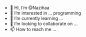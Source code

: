 - 👋 Hi, I’m @Nazihaa
- 👀 I’m interested in ... programming
- 🌱 I’m currently learning ...
- 💞️ I’m looking to collaborate on ...
- 📫 How to reach me ...

<!---
Nazihaa/Nazihaa is a ✨ special ✨ repository because its `README.md` (this file) appears on your GitHub profile.
You can click the Preview link to take a look at your changes.
--->
